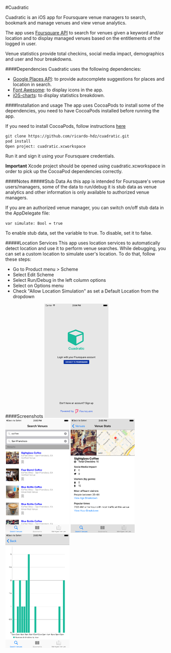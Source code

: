 #Cuadratic

Cuadratic is an iOS app for Foursquare venue managers to search, bookmark and manage venues and view venue analytics.

The app uses [Foursquare API](https://developer.foursquare.com/) to search for venues given a keyword and/or location and to display managed venues based on the entitlements of the logged in user.

Venue statistics provide total checkins, social media impact, demographics and user and hour breakdowns.

####Dependencies
Cuadratic uses the following dependencies:

- [Google Places API](https://developers.google.com/places/ios-api/start): to provide autocomplete suggestions for places and location in search.
- [Font Awesome](https://github.com/thii/FontAwesome.swift): to display icons in the app.
- [iOS-charts](https://github.com/danielgindi/ios-charts): to display statistics breakdown.

####Installation and usage
The app uses CocoaPods to install some of the dependencies, you need to have CocoaPods installed before running the app.

If you need to install CocoaPods, follow instructions [here](https://guides.cocoapods.org/using/getting-started.html)

```
git clone https://github.com/ricardo-hdz/cuadratic.git
pod install
Open project: cuadratic.xcworkspace
```
Run it and sign it using your Foursquare credentials.

**Important**
Xcode project should be opened using cuadratic.xcworkspace in order to pick up the CocoaPod dependencies correctly.

####Notes
#####Stub Data
As this app is intended for Foursquare's venue users/managers, some of the  data to run/debug it is stub data as venue analytics and other information is only available to authorized venue managers.

If you are an authorized venue manager, you can switch on/off stub data in the AppDelegate file:

`var simulate: Bool = true`

To enable stub data, set the variable to true. To disable, set it to false.

#####Location Services
This app uses location services to automatically detect location and use it to perform venue searches. While debugging, you can set a custom location to simulate user's location. To do that, follow these steps:

- Go to Product menu > Scheme
- Select Edit Scheme
- Select Run/Debug in the left column options
- Select on Options menu
- Check "Allow Location Simulation" as set a Default Location from the dropdown

####Screenshots
<img src="https://github.com/ricardo-hdz/cuadratic/blob/master/readme_files/1.png" width="200">
<img src="https://github.com/ricardo-hdz/cuadratic/blob/master/readme_files/2.png" width="200">
<img src="https://github.com/ricardo-hdz/cuadratic/blob/master/readme_files/3.png" width="200">
<img src="https://github.com/ricardo-hdz/cuadratic/blob/master/readme_files/4.png" width="200">
